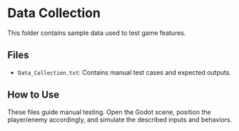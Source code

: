 # Data Collection

This folder contains sample data used to test game features.

## Files
- `Data_Collection.txt`: Contains manual test cases and expected outputs.

## How to Use
These files guide manual testing. Open the Godot scene, position the player/enemy accordingly, and simulate the described inputs and behaviors.
